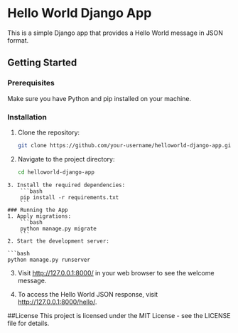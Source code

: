 # Hello World Django App

This is a simple Django app that provides a Hello World message in JSON format.

## Getting Started

### Prerequisites

Make sure you have Python and pip installed on your machine.

### Installation

1. Clone the repository:

   ```bash
   git clone https://github.com/your-username/helloworld-django-app.git
	```
2. Navigate to the project directory:
	```bash
	cd helloworld-django-app
```
3. Install the required dependencies:
	```bash
	pip install -r requirements.txt
	```
### Running the App
1. Apply migrations:
	```bash
	python manage.py migrate
	```
2. Start the development server:

```bash
python manage.py runserver
```
3. Visit http://127.0.0.1:8000/ in your web browser to see the welcome message.

4. To access the Hello World JSON response, visit http://127.0.0.1:8000/hello/.

##License
This project is licensed under the MIT License - see the LICENSE file for details.



